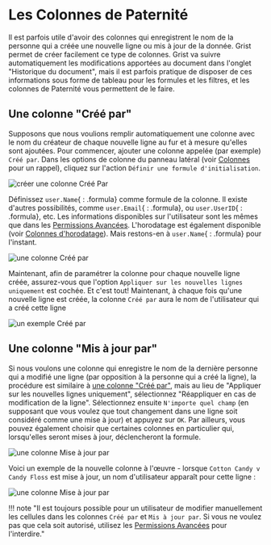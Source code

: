 Les Colonnes de Paternité
===================

Il est parfois utile d'avoir des colonnes qui enregistrent le nom de la personne
qui a créée une nouvelle ligne ou mis à jour de la donnée. Grist permet de créer
facilement ce type de colonnes. Grist va suivre automatiquement les
modifications apportées au document dans l'onglet "Historique du document", mais
il est parfois pratique de disposer de ces informations sous forme de tableau
pour les formules et les filtres, et les colonnes de Paternité vous permettent
de le faire.

## Une colonne "Créé par"

Supposons que nous voulions remplir automatiquement une colonne avec le nom du
créateur de chaque nouvelle ligne au fur et à mesure qu'elles sont ajoutées.
Pour commencer, ajouter une colonne appelée (par exemple) `Créé par`. Dans les
options de colonne du panneau latéral (voir [Colonnes](col-types.md) pour un
rappel), cliquez sur l'action `Définir une formule d'initialisation`.

![créer une colonne Créé Par](images/formulas/formulas-created-by-convert.png)

Définissez `user.Name`{ : .formula} comme formule de la colonne. Il existe
d'autres possibilités, comme `user.Email`{ : .formula}, ou `user.UserID`{ :
.formula}, etc. Les informations disponibles sur l'utilisateur sont les mêmes
que dans les [Permissions Avancées](access-rules.md#access-rule-conditions).
L'horodatage est également disponible (voir [Colonnes
d'horodatage](timestamps.md)). Mais restons-en à `user.Name`{ : .formula} pour
l'instant.

![une colonne Créé par](images/formulas/formulas-created-by-final.png)

Maintenant, afin de paramétrer la colonne pour chaque nouvelle ligne créée,
assurez-vous que l'option `Appliquer sur les nouvelles lignes uniquement` est
cochée. Et c'est tout! Maintenant, à chaque fois qu'une nouvelle ligne est
créée, la colonne `Créé par` aura le nom de l'utilisateur qui a créé cette ligne

![un exemple Créé par](images/formulas/formulas-created-by-autofill.png)


## Une colonne "Mis à jour par"

Si nous voulons une colonne qui enregistre le nom de la dernière personne qui a
modifié une ligne (par opposition à la personne qui a créé la ligne), la
procédure est similaire à [une colonne "Créé
par"](authorship.md#a-created-by-column), mais au lieu de "Appliquer sur les
nouvelles lignes uniquement", sélectionnez "Réappliquer en cas de modification
de la ligne". Sélectionnez ensuite `N'importe quel champ` (en supposant que vous
voulez que tout changement dans une ligne soit considéré comme une mise à jour)
et appuyez sur `OK`. Par ailleurs, vous pouvez également choisir que certaines
colonnes en particulier qui, lorsqu'elles seront mises à jour, déclencheront la
formule.

![une colonne Mise à jour par](images/formulas/formulas-updated-by-setup.png)

Voici un exemple de la nouvelle colonne à l'œuvre - lorsque `Cotton Candy v
Candy Floss` est mise à jour, un nom d'utilisateur apparaît pour cette ligne :

![une colonne Mise à jour par](images/formulas/formulas-updated-by-autofill.png)

!!! note "Il est toujours possible pour un utilisateur de modifier manuellement
les cellules dans les colonnes `Créé par` et `Mis à jour par`. Si vous ne voulez
pas que cela soit autorisé, utilisez les [Permissions Avancées](access-rules.md)
pour l'interdire."

